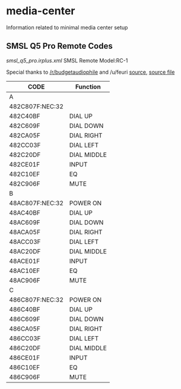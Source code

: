 # media-center #
Information related to minimal media center setup

## SMSL Q5 Pro Remote Codes ##
_smsl_q5_pro.irplus.xml_
SMSL Remote Model:RC-1

Special thanks to [/r/budgetaudiophile](https://www.reddit.com/r/BudgetAudiophile) and /u/feuri [source](https://www.reddit.com/r/BudgetAudiophile/comments/63taka/smsl_receiver_remote_control_code/dnridd3/), [source file](https://p.feuri.de/WT0Yvm/plain)


| CODE | Function |
| --- | ---|
| A |  |
| 482C807F:NEC:32 | | POWER ON |
| 482C40BF | DIAL UP |
| 482C609F | DIAL DOWN |
| 482CA05F | DIAL RIGHT |
| 482CC03F | DIAL LEFT |
| 482C20DF | DIAL MIDDLE |
| 482CE01F | INPUT |
| 482C10EF | EQ |
| 482C906F | MUTE |
| B |  |
| 48AC807F:NEC:32 | POWER ON |
| 48AC40BF | DIAL UP |
| 48AC609F | DIAL DOWN |
| 48ACA05F | DIAL RIGHT |
| 48ACC03F | DIAL LEFT |
| 48AC20DF | DIAL MIDDLE |
| 48ACE01F | INPUT |
| 48AC10EF | EQ |
| 48AC906F | MUTE |
| C |  |
| 486C807F:NEC:32 | POWER ON |
| 486C40BF | DIAL UP |
| 486C609F | DIAL DOWN |
| 486CA05F | DIAL RIGHT |
| 486CC03F | DIAL LEFT |
| 486C20DF | DIAL MIDDLE |
| 486CE01F | INPUT |
| 486C10EF | EQ |
| 486C906F | MUTE |
